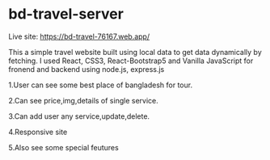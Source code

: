 # bd-travel-server

Live site: https://bd-travel-76167.web.app/

This a simple travel website built using local data to get data dynamically by fetching. I used React, CSS3, React-Bootstrap5 and Vanilla JavaScript for fronend and backend using node.js, express.js

1.User can see some best place of bangladesh for tour.

2.Can see price,img,details of single service.

3.Can add user any service,update,delete.

4.Responsive site

5.Also see some special feutures

